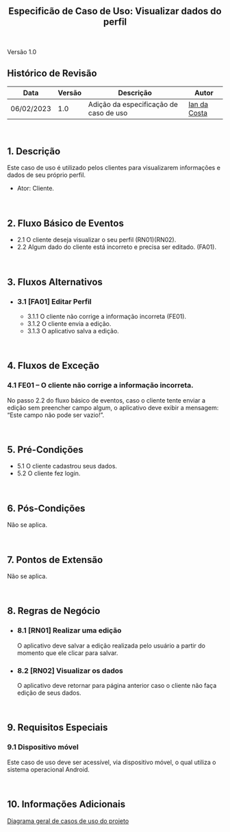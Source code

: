 <h2 align="center"><b>Especificão de Caso de Uso: Visualizar dados do perfil</b></h2>

<br>

Versão 1.0

## Histórico de Revisão
| Data | Versão | Descrição | Autor |
|------| ------ | --------- | ----- |
| 06/02/2023 | 1.0 | Adição da especificação de caso de uso | [Ian da Costa](https://github.com/ian-dcg) |

<br>

## 1. Descrição
Este caso de uso é utilizado pelos clientes para visualizarem informações e dados de seu próprio perfil.

- Ator: Cliente.

<br>

## 2. Fluxo Básico de Eventos
- 2.1 O cliente deseja visualizar o seu perfil (RN01)(RN02).
- 2.2	Algum dado do cliente está incorreto e precisa ser editado. (FA01).

<br>

## 3. Fluxos Alternativos
- ### 3.1 [FA01] Editar Perfil
   - 3.1.1 O cliente não corrige a informação incorreta (FE01).
   - 3.1.2 O cliente envia a edição.
   - 3.1.3 O aplicativo salva a edição.
  
<br>

## 4.	Fluxos de Exceção
### 4.1 FE01 – O cliente não corrige a informação incorreta.
No passo 2.2 do fluxo básico de eventos, caso o cliente tente enviar a edição sem preencher campo algum, o aplicativo deve exibir a mensagem: “Este campo não pode ser vazio!”.

<br>

## 5. Pré-Condições
- 5.1 O cliente cadastrou seus dados.
- 5.2	O cliente fez login.

<br>

## 6. Pós-Condições
Não se aplica.

<br>

## 7. Pontos de Extensão
Não se aplica.

<br>

## 8. Regras de Negócio
- ### 8.1 [RN01] Realizar uma edição
   O aplicativo deve salvar a edição realizada pelo usuário a partir do momento que ele clicar para salvar.
- ### 8.2 [RN02] Visualizar os dados
   O aplicativo deve retornar para página anterior caso o cliente não faça edição de seus dados.

<br> 

## 9. Requisitos Especiais
### 9.1 Dispositivo móvel
Este caso de uso deve ser acessível, via dispositivo móvel, o qual utiliza o sistema operacional Android.

<br>

## 10. Informações Adicionais
[Diagrama geral de casos de uso do projeto](https://mdsreq-fga-unb.github.io/2022.2-GetPet/#/pages/CasosDeUso)
